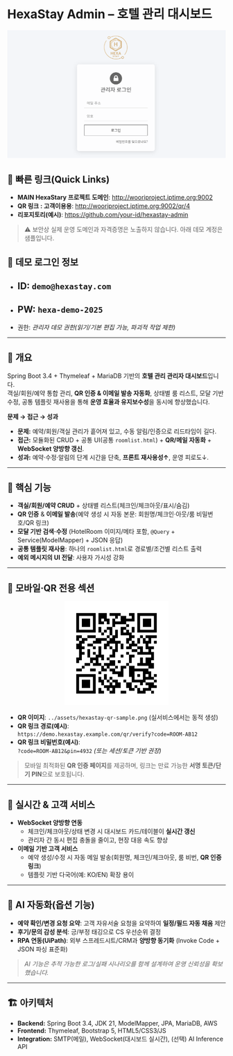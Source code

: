 # HexaStay Admin – 호텔 관리 대시보드

<!-- 클릭 가능한 대표 이미지 (데모 링크로 이동) -->
<p align="center">
  <a href="http://wooriproject.iptime.org:9002/admin/login" target="_blank" rel="noopener">
    <img src="../assets/hexastay-admin-overview.png" width="820" alt="HexaStay Admin Overview">
  </a>
</p>

## 🔗 빠른 링크(Quick Links)
- **MAIN HexaStary 프로젝트 도메인**: http://wooriproject.iptime.org:9002
- **QR 링크 : 고객이용용**: http://wooriproject.iptime.org:9002/qr/4
- **리포지토리(예시)**: https://github.com/your-id/hexastay-admin

> ⚠️ 보안상 실제 운영 도메인과 자격증명은 노출하지 않습니다. 아래 데모 계정은 샘플입니다.

## 🔐 데모 로그인 정보
- ## **ID:** `demo@hexastay.com`  
- ## **PW:** `hexa-demo-2025`  
- 권한: *관리자 데모 권한(읽기/기본 편집 가능, 파괴적 작업 제한)*

---

## 🧭 개요
Spring Boot 3.4 + Thymeleaf + MariaDB 기반의 **호텔 관리 관리자 대시보드**입니다.  
객실/회원/예약 통합 관리, **QR 인증 & 이메일 발송 자동화**, 상태별 룸 리스트, 모달 기반 수정, 공통 템플릿 재사용을 통해 **운영 효율과 유지보수성**을 동시에 향상했습니다.

**문제 → 접근 → 성과**
- **문제:** 예약/회원/객실 관리가 흩어져 있고, 수동 알림/인증으로 리드타임이 길다.  
- **접근:** 모듈화된 CRUD + 공통 UI(공통 `roomlist.html`) + **QR/메일 자동화** + **WebSocket 양방향 갱신**.  
- **성과:** 예약·수정·알림의 단계 시간을 단축, **프론트 재사용성↑**, 운영 피로도↓.

---

## 🧩 핵심 기능
- **객실/회원/예약 CRUD** + 상태별 리스트(체크인/체크아웃/표시/숨김)
- **QR 인증** & **이메일 발송**(예약 생성 시 자동 본문: 회원명/체크인·아웃/룸 비밀번호/QR 링크)
- **모달 기반 검색·수정** (HotelRoom 이미지/메타 포함, `@Query` + Service(ModelMapper) + JSON 응답)
- **공통 템플릿 재사용**: 하나의 `roomlist.html`로 경로별/조건별 리스트 출력
- **예외 메시지의 UI 전달**: 사용자 가시성 강화

---

## 📱 모바일·QR 전용 섹션
<p align="center">
  <!-- QR 이미지(샘플): 클릭 시 QR URL로 이동 -->
  <a href="https://demo.hexastay.example.com/qr/verify?code=ROOM-AB12" target="_blank" rel="noopener">
    <img src="../assets/hexastay-qr-sample.png" width="240" alt="HexaStay Mobile QR">
  </a>
</p>

- **QR 이미지**: `../assets/hexastay-qr-sample.png` (실서비스에서는 동적 생성)  
- **QR 링크 경로(예시)**:  
  `https://demo.hexastay.example.com/qr/verify?code=ROOM-AB12`  
- **QR 링크 비밀번호(예시)**:  
  `?code=ROOM-AB12&pin=4932` *(또는 세션/토큰 기반 권장)*

> 모바일 최적화된 **QR 인증 페이지**를 제공하며, 링크는 만료 가능한 **서명 토큰/단기 PIN**으로 보호됩니다.

---

## 🔄 실시간 & 고객 서비스
- **WebSocket 양방향 연동**  
  - 체크인/체크아웃/상태 변경 시 대시보드 카드/테이블이 **실시간 갱신**  
  - 관리자 간 동시 편집 충돌을 줄이고, 현장 대응 속도 향상
- **이메일 기반 고객 서비스**  
  - 예약 생성/수정 시 자동 메일 발송(회원명, 체크인/체크아웃, 룸 비번, **QR 인증 링크**)  
  - 템플릿 기반 다국어(예: KO/EN) 확장 용이

---

## 🤖 AI 자동화(옵션 기능)
- **예약 확인/변경 요청 요약**: 고객 자유서술 요청을 요약하여 **일정/필드 자동 채움** 제안  
- **후기/문의 감성 분석**: 긍/부정 태깅으로 CS 우선순위 결정  
- **RPA 연동(UiPath)**: 외부 스프레드시트/CRM과 **양방향 동기화** (Invoke Code + JSON 파싱 표준화)

> *AI 기능은 추적 가능한 로그/실패 시나리오를 함께 설계하여 운영 신뢰성을 확보했습니다.*

---

## 🏗 아키텍처
- **Backend:** Spring Boot 3.4, JDK 21, ModelMapper, JPA, MariaDB, AWS  
- **Frontend:** Thymeleaf, Bootstrap 5, HTML5/CSS3/JS  
- **Integration:** SMTP(메일), WebSocket(대시보드 실시간), (선택) AI Inference API

